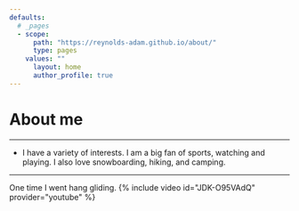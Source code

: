 ```yaml
---
defaults:
  # _pages
  - scope:
      path: "https://reynolds-adam.github.io/about/"
      type: pages
    values: ""
      layout: home
      author_profile: true
---
```

	  
# About me
------
* I have a variety of interests. I am a big fan of sports, watching and playing. I also love snowboarding, hiking, and camping. 

    
 
------
One time I went hang gliding.
{% include video id="JDK-O95VAdQ" provider="youtube" %}
